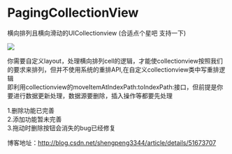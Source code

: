 # PagingCollectionView
横向排列且横向滑动的UICollectionview  (合适点个星吧 支持一下) <br>

![](https://github.com/shengpeng3344/PagingCollectionView/blob/master/PagingCollectionView/showgif.gif)

你需要自定义layout，处理横向排列cell的逻辑，才能使collectionview按照我们的要求来排列，但并不使用系统的重排API,在自定义collectionview类中写重排逻辑 <br>
即利用collectionview的moveItemAtIndexPath:toIndexPath:接口，但前提是你要进行数据更新处理，数据源要删除，插入操作等都要先处理<br>

1.删除功能已完善<br>
2.添加功能暂未完善<br>
3.拖动时删除按钮会消失的bug已经修复

博客地址：http://blog.csdn.net/shengpeng3344/article/details/51673707

